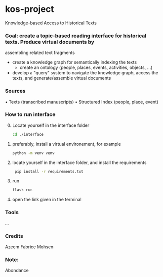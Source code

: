 # kos-project

Knowledge-based Access to Historical Texts
### Goal: create a topic-based reading interface for historical texts. Produce virtual documents by
assembling related text fragments
- create a knowledge graph for semantically indexing the texts
  - create an ontology (people, places, events, activities, objects, …)
- develop a "query" system to navigate the knowledge graph, access the texts, and generate/assemble virtual documents

### Sources
• Texts (transcribed manuscripts)
• Structured Index (people, place, event)

### How to run interface
0. Locate yourself in the interface folder 
   ```bash 
   cd ./interface
   ```
1. preferably, install a virtual environement, for example
    ```bash
    python -m venv venv
    ```
2. locate yourself in the interface folder, and install the requirements 
    ```bash
     pip install -r requirements.txt  
     ```
3. run 
    ```bash
    flask run 
    ```
4. open the link given in the terminal

### Tools
...

### Credits
Azeem
Fabrice
Mohsen

### Note:
Abondance
